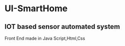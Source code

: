 # UI-SmartHome
IOT based sensor automated system
----------------------------------
Front End made in Java Script,Html,Css
